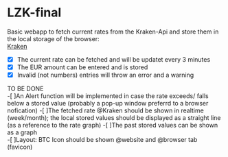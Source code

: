 # LZK-final

Basic webapp to fetch current rates from the Kraken-Api and store them in the local storage of the browser:  
<a href="https://api.kraken.com/0/public/Ticker?pair=XBTEUR">Kraken</a>  
-[x] The current rate can be fetched and will be updatet every 3 minutes  
-[x] The EUR amount can be entered and is stored  
-[x] Invalid (not numbers) entries will throw an error and a warning  

TO BE DONE  
-[ ]An Alert function will be implemented in case the rate exceeds/ falls below a stored value (probably a pop-up window preferrd to a browser nofication) 
-[ ]The fetched rate @Kraken should be shown in realtime (week/month); the local stored values should be displayed as a straight line (as a reference to the rate graph)
-[ ]The past stored values can be shown as a graph  
-[ ]Layout: BTC Icon should be shown @website and @browser tab (favicon)

